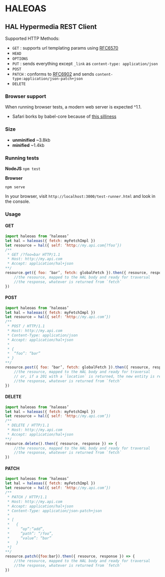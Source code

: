 # HALEOAS

## HAL Hypermedia REST Client


Supported HTTP Methods:

* `GET` : supports url templating params using [RFC6570](http://tools.ietf.org/html/rfc6570)
* `HEAD`
* `OPTIONS`
* `PUT` : sends everything except `_link` as `content-type: application/json`
* `POST`
* `PATCH` : conforms to [RFC6902](http://tools.ietf.org/html/rfc6902) and sends `content-type:application/json-patch+json`
* `DELETE`


### Browser support

When running browser tests, a modern web server is expected ^1.1.

* Safari borks by babel-core because of [this silliness](https://github.com/thlorenz/convert-source-map/issues/31)

### Size

- **unminified** ~3.8kb
- **minified** ~1.4kb

### Running tests

**NodeJS**
`npm test`

**Browser**

`npm serve`

In your browser, visit `http://localhost:3000/test-runner.html` and look in the console.



### Usage

#### GET

```js
import haleoas from ‘haleoas’
let hal = haleoas({ fetch: myFetchImpl })
let resource = hal({ self: ‘http://my.api.com{?foo’})
/**
 * GET /?foo=bar HTTP/1.1
 * Host: http://my.api.com
 * Accept: application/hal+json
**/
resource.get({ foo: ‘bar’, fetch: globalFetch }).then({ resource, response }) => {
    //the resource, mapped to the HAL body and ready for traversal
    //the response, whatever is returned from `fetch`
})
```

#### POST

```js
import haleoas from ‘haleoas’
let hal = haleoas({ fetch: myFetchImpl })
let resource = hal({ self: ‘http://my.api.com’})
/**
 * POST / HTTP/1.1
 * Host: http://my.api.com
 * Content-Type: application/json
 * Accept: application/hal+json
 * 
 * {
 *  “foo”: “bar”
 * }
**/
resource.post({ foo: ‘bar’, fetch: globalFetch }).then({ resource, response }) => {
    //the resource, mapped to the HAL body and ready for traversal
    // or, if a 201 with a `location` is returned, the new entity is returned
    //the response, whatever is returned from `fetch`
})
```

#### DELETE

```js
import haleoas from ‘haleoas’
let hal = haleoas({ fetch: myFetchImpl })
let resource = hal({ self: ‘http://my.api.com’})
/**
 * DELETE / HTTP/1.1
 * Host: http://my.api.com
 * Accept: application/hal+json
**/
resource.delete().then({ resource, response }) => {
    //the resource, mapped to the HAL body and ready for traversal
    //the response, whatever is returned from `fetch`
})
```

#### PATCH

```js
import haleoas from ‘haleoas’
let hal = haleoas({ fetch: myFetchImpl })
let resource = hal({ self: ‘http://my.api.com’})
/**
 * PATCH / HTTP/1.1
 * Host: http://my.api.com
 * Accept: application/hal+json
 * Content-Type: application/json-patch+json
 *
 * [
 *   {
 *     “op”:“add”,
 *     “path”: “/foo”,
 *     “value”: “bar”
 *   }
 *]
**/
resource.patch({foo:bar}).then({ resource, response }) => {
    //the resource, mapped to the HAL body and ready for traversal
    //the response, whatever is returned from `fetch`
})
```
